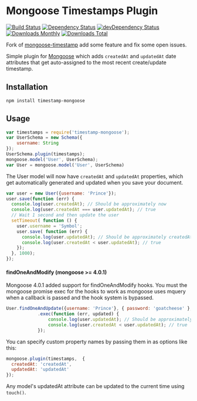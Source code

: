 Mongoose Timestamps Plugin
==========================

[![Build Status](https://travis-ci.org/sthnaqvi/timestamp-mongoose.svg?branch=master)](https://travis-ci.org/sthnaqvi/timestamp-mongoose)
[![Dependency Status](https://david-dm.org/sthnaqvi/timestamp-mongoose.svg)](https://david-dm.org/sthnaqvi/timestamp-mongoose)
[![devDependency Status](https://david-dm.org/sthnaqvi/timestamp-mongoose/dev-status.svg)](https://david-dm.org/sthnaqvi/timestamp-mongoose#info=devDependencies)
[![Downloads Monthly](https://img.shields.io/npm/dm/timestamp-mongoose.svg)](https://www.npmjs.com/package/timestamp-mongoose)
[![Downloads Total](https://img.shields.io/npm/dt/timestamp-mongoose.svg)](https://www.npmjs.com/package/timestamp-mongoose)


Fork of [mongoose-timestamp](https://github.com/drudge/mongoose-timestamp) add some feature and fix some open issues.

Simple plugin for [Mongoose](https://github.com/Automattic/mongoose) which adds `createdAt` and `updatedAt` date attributes
that get auto-assigned to the most recent create/update timestamp.

## Installation

`npm install timestamp-mongoose`

## Usage

```javascript
var timestamps = require('timestamp-mongoose');
var UserSchema = new Schema({
    username: String
});
UserSchema.plugin(timestamps);
mongoose.model('User', UserSchema);
var User = mongoose.model('User', UserSchema)
```
The User model will now have `createdAt` and `updatedAt` properties, which get
automatically generated and updated when you save your document.

```javascript
var user = new User({username: 'Prince'});
user.save(function (err) {
  console.log(user.createdAt); // Should be approximately now
  console.log(user.createdAt === user.updatedAt); // true
  // Wait 1 second and then update the user
  setTimeout( function () {
    user.username = 'Symbol';
    user.save( function (err) {
      console.log(user.updatedAt); // Should be approximately createdAt + 1 second
      console.log(user.createdAt < user.updatedAt); // true
    });
  }, 1000);
});
```
#### findOneAndModify (mongoose >= 4.0.1)

Mongoose 4.0.1 added support for findOneAndModify hooks. You must the mongoose promise exec for the hooks to work as mongoose uses mquery when a callback is passed and the hook system is bypassed.

```javascript
User.findOneAndUpdate({username: 'Prince'}, { password: 'goatcheese' }, { new: true, upsert: true })
            .exec(function (err, updated) {
                console.log(user.updatedAt); // Should be approximately createdAt + 1 second
                console.log(user.createdAt < user.updatedAt); // true
            });
```

You can specify custom property names by passing them in as options like this:

```javascript
mongoose.plugin(timestamps,  {
  createdAt: 'createdAt',
  updatedAt: 'updatedAt'
});
```

Any model's updatedAt attribute can be updated to the current time using `touch()`.
